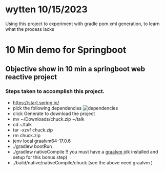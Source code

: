# wytten 10/15/2023
Using this project to experiment with gradle pom.xml generation, to learn what the process lacks


# 10 Min demo for Springboot 

## Objective show in 10 min a springboot web reactive project

### Steps taken to accomplish this project.
- https://start.spring.io/
- pick the following dependencies ![dependencies](starterpics.png)
- click Generate to download the project
- mv ~/Downloads/chuck.zip ~/talk
- cd ~/talk
- tar -xzvf chuck.zip
- rm chuck.zip
- jenv local graalvm64-17.0.6
-  ./gradlew bootRun
- ./gradlew nativeCompile !! you must have a [graalvm](https://www.graalvm.org/downloads/) jdk installed and setup for this bonus step)
- ./build/native/nativeCompile/chuck (see the above need graalvm )



